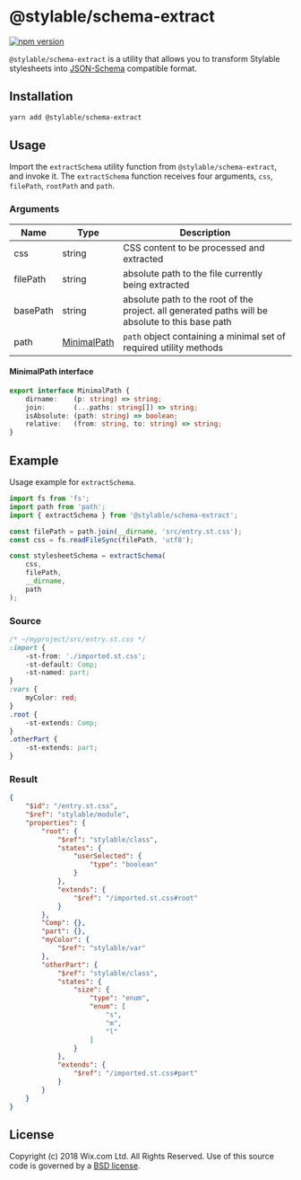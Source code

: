 # @stylable/schema-extract

[![npm version](https://img.shields.io/npm/v/@stylable/schema-extract.svg)](https://www.npmjs.com/package/@stylable/schema-extract)

`@stylable/schema-extract` is a utility that allows you to transform Stylable stylesheets into [JSON-Schema](https://json-schema.org/) compatible format.

## Installation

```sh
yarn add @stylable/schema-extract
```
## Usage
Import the `extractSchema` utility function from `@stylable/schema-extract`, and invoke it.
The `extractSchema` function receives four arguments, `css`, `filePath`, `rootPath` and `path`. 

### Arguments
|Name|Type|Description|
|-------------|----|-----------|
|css|string|CSS content to be processed and extracted|
|filePath|string|absolute path to the file currently being extracted|
|basePath|string|absolute path to the root of the project. all generated paths will be absolute to this base path|
|path|[MinimalPath](#MinimalPath)|`path` object containing a minimal set of required utility methods|

#### MinimalPath interface

```ts
export interface MinimalPath {
    dirname:    (p: string) => string;
    join:       (...paths: string[]) => string;
    isAbsolute: (path: string) => boolean;
    relative:   (from: string, to: string) => string;
}
```

## Example
Usage example for `extractSchema`.

```ts
import fs from 'fs';
import path from 'path';
import { extractSchema } from '@stylable/schema-extract';

const filePath = path.join(__dirname, 'src/entry.st.css');
const css = fs.readFileSync(filePath, 'utf8');

const stylesheetSchema = extractSchema(
    css,
    filePath,
    __dirname,
    path
);
```

### Source
```css
/* ~/myproject/src/entry.st.css */
:import {
    -st-from: './imported.st.css';
    -st-default: Comp;
    -st-named: part;
}
:vars {
    myColor: red;
}
.root {
    -st-extends: Comp;
}
.otherPart {
    -st-extends: part;
}

```

### Result
```JSON
{
    "$id": "/entry.st.css",
    "$ref": "stylable/module",
    "properties": {
        "root": {
            "$ref": "stylable/class",
            "states": {
                "userSelected": {
                    "type": "boolean"
                }
            },
            "extends": {
                "$ref": "/imported.st.css#root"
            }
        },
        "Comp": {},
        "part": {},
        "myColor": {
            "$ref": "stylable/var"
        },
        "otherPart": {
            "$ref": "stylable/class",
            "states": {
                "size": {
                    "type": "enum",
                    "enum": [
                        "s",
                        "m",
                        "l"
                    ]
                }
            },
            "extends": {
                "$ref": "/imported.st.css#part"
            }
        }
    }
}
```

## License
Copyright (c) 2018 Wix.com Ltd. All Rights Reserved. Use of this source code is governed by a [BSD license](./LICENSE).

